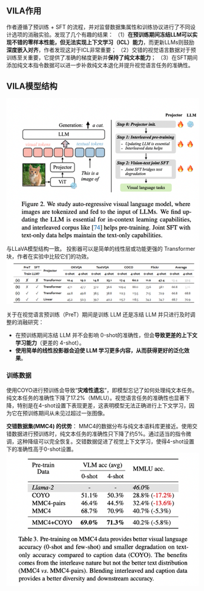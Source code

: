 ## VILA作用
作者遵循了预训练 + SFT 的流程，并对监督数据集属性和训练协议进行了不同设计选项的消融实验。发现了几个有趣的结果：
（1）**在预训练期间冻结LLM可以实现不错的零样本性能，但无法实现上下文学习（ICL）能力**，而更新LLMs则鼓励**深度嵌入对齐**，作者发现这对于ICL非常重要；
（2）交错的视觉语言数据对于预训练至关重要，它提供了准确的梯度更新并**保持了纯文本能力**；
（3）在SFT期间添加纯文本指令数据可以进一步补救纯文本退化并提升视觉语言任务的准确性。

## VILA模型结构
![alt text](4fbcf570fb5d4e5aab157dca1047ffab.png)
与LLaVA模型结构一致。
投影器可以是简单的线性层或功能更强的 Transformer 块，作者在实验中比较它们的功效。
![alt text](image-5.png)

关于在视觉语言预训练（PreT）期间是训练 LLM 还是冻结 LLM 并只进行及时调整的消融研究：
- 在预训练期间冻结 LLM 并不会影响 0-shot的准确性，但会**导致更差的上下文学习能力**（更差的 4-shot）。
- **使用简单的线性投影器会迫使 LLM 学习更多内容，从而获得更好的泛化效果**。

### 训练数据
使用COYO进行预训练会导致“**灾难性遗忘**”，即模型忘记了如何处理纯文本任务。纯文本任务的准确性下降了17.2%（MMLU）。视觉语言任务的准确性也显著下降，特别是在4-shot设置下表现更差，这表明模型无法正确进行上下文学习，因为它在预训练期间从未见过超过一张图像。

**交错数据集(MMC4) 的优势**：
MMC4的数据分布与纯文本语料库更接近。使用交错数据进行预训练时，纯文本任务的准确性只下降了约5%。通过适当的指令微调，这种降级可以完全恢复。交错数据促进了视觉上下文学习，使得4-shot设置下的准确性高于0-shot设置。
![alt text](7f953427ce4442269e858317a8291207.png)



